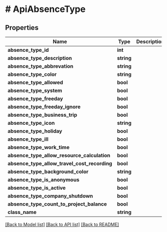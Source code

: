 # # ApiAbsenceType

## Properties

Name | Type | Description | Notes
------------ | ------------- | ------------- | -------------
**absence_type_id** | **int** |  | [optional]
**absence_type_description** | **string** |  | [optional]
**absence_type_abbrevation** | **string** |  | [optional]
**absence_type_color** | **string** |  | [optional]
**absence_type_allowed** | **bool** |  | [optional]
**absence_type_system** | **bool** |  | [optional]
**absence_type_freeday** | **bool** |  | [optional]
**absence_type_freeday_ignore** | **bool** |  | [optional]
**absence_type_business_trip** | **bool** |  | [optional]
**absence_type_icon** | **string** |  | [optional]
**absence_type_holiday** | **bool** |  | [optional]
**absence_type_ill** | **bool** |  | [optional]
**absence_type_work_time** | **bool** |  | [optional]
**absence_type_allow_resource_calculation** | **bool** |  | [optional]
**absence_type_allow_travel_cost_recording** | **bool** |  | [optional]
**absence_type_background_color** | **string** |  | [optional]
**absence_type_is_anonymous** | **bool** |  | [optional]
**absence_type_is_active** | **bool** |  | [optional]
**absence_type_company_shutdown** | **bool** |  | [optional]
**absence_type_count_to_project_balance** | **bool** |  | [optional]
**class_name** | **string** |  | [optional]

[[Back to Model list]](../../README.md#models) [[Back to API list]](../../README.md#endpoints) [[Back to README]](../../README.md)
